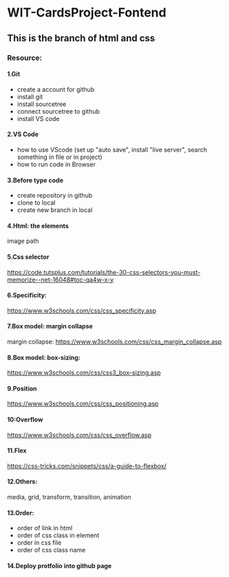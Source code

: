 # WIT-CardsProject-Fontend
## This is the branch of html and css
### Resource:
#### 1.Git
- create a account for github
- install git
- install sourcetree
- connect sourcetree to github
- install VS code
#### 2.VS Code
- how to use VScode (set up "auto save",
install "live server", search something in file or in project)
- how to run code in Browser 
#### 3.Before type code
- create repository in github
- clone to local
- create new branch in local
#### 4.Html: the elements
image path
#### 5.Css selector
https://code.tutsplus.com/tutorials/the-30-css-selectors-you-must-memorize--net-16048#toc-qa4w-x-y
#### 6.Specificity:
https://www.w3schools.com/css/css_specificity.asp
#### 7.Box model: margin collapse
margin collapse:
https://www.w3schools.com/css/css_margin_collapse.asp
#### 8.Box model: box-sizing:
https://www.w3schools.com/css/css3_box-sizing.asp
#### 9.Position 
https://www.w3schools.com/css/css_positioning.asp
#### 10:Overflow
https://www.w3schools.com/css/css_overflow.asp
#### 11.Flex
https://css-tricks.com/snippets/css/a-guide-to-flexbox/
#### 12.Others:
media, grid, transform, transition, animation
#### 13.Order: 
- order of link in html
- order of css class in element
- order in css file
- order of css class name
#### 14.Deploy protfolio into github page
